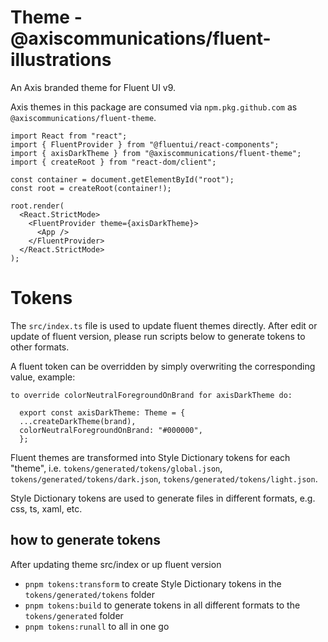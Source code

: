 # Theme - @axiscommunications/fluent-illustrations

An Axis branded theme for Fluent UI v9.

Axis themes in this package are consumed via `npm.pkg.github.com` as `@axiscommunications/fluent-theme`.

```tsx
import React from "react";
import { FluentProvider } from "@fluentui/react-components";
import { axisDarkTheme } from "@axiscommunications/fluent-theme";
import { createRoot } from "react-dom/client";

const container = document.getElementById("root");
const root = createRoot(container!);

root.render(
  <React.StrictMode>
    <FluentProvider theme={axisDarkTheme}>
      <App />
    </FluentProvider>
  </React.StrictMode>
);
```

# Tokens

The `src/index.ts` file is used to update fluent themes directly. After edit or update of fluent version, please run scripts below to generate tokens to other formats.

A fluent token can be overridden by simply overwriting the corresponding value, example:

    to override colorNeutralForegroundOnBrand for axisDarkTheme do:

      export const axisDarkTheme: Theme = {
      ...createDarkTheme(brand),
      colorNeutralForegroundOnBrand: "#000000",
      };

Fluent themes are transformed into Style Dictionary tokens for each "theme", i.e. `tokens/generated/tokens/global.json`, `tokens/generated/tokens/dark.json`, `tokens/generated/tokens/light.json`.

Style Dictionary tokens are used to generate files in different formats, e.g. css, ts, xaml, etc.

## how to generate tokens

After updating theme src/index or up fluent version

- `pnpm tokens:transform` to create Style Dictionary tokens in the `tokens/generated/tokens` folder
- `pnpm tokens:build` to generate tokens in all different formats to the `tokens/generated` folder
- `pnpm tokens:runall` to all in one go

